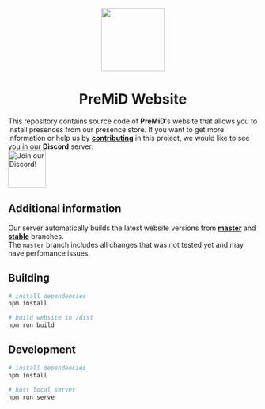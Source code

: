 <div align="center">
<img src="//avatars3.githubusercontent.com/u/46326568?s=400&u=15e4a4988014780288d30ffb969fd1569fec23e6&v=4" width="128px" draggable="false" >

# PreMiD Website
  
</div>  
  
This repository contains source code of **PreMiD**'s website that allows you to install presences from our presence store.
If you want to get more information or help us by **[contributing](#development)** in this project, we would like to see you in our **Discord** server: <br><a target="_blank" href="//discord.gg/WvfVZ8T" title="Join our Discord!">
<img draggable="false" src="//discordapp.com/api/guilds/493130730549805057/widget.png?style=banner2" height="76px" draggable="false" alt="Join our Discord!">
</a>

## Additional information
Our server automatically builds the latest website versions from **[master](//beta.premid.app/)** and **[stable](//premid.app/)** branches.    
The `master` branch includes all changes that was not tested yet and may have perfomance issues. 

## Building

``` bash
# install dependencies
npm install

# build website in /dist
npm run build
```

## Development

``` bash
# install dependencies
npm install

# host local server
npm run serve
```
